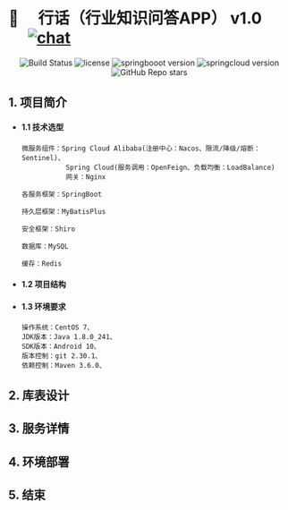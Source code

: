 # 🌟 &emsp;行话（行业知识问答APP） v1.0  &emsp; &emsp; [![chat](https://img.shields.io/badge/chat-weChat-blue.svg)](https://cdn.jsdelivr.net/gh/zhaojie777/picture_repository/2021-4-29/1619695898789-%E5%BE%AE%E4%BF%A1%E5%9B%BE%E7%89%87_20200913000038.jpg)


<p align="center"> 
 <img src="https://img.shields.io/badge/build-passing-success.svg" alt="Build Status">
 <img src="https://img.shields.io/github/license/zhaojie777/HangHua-Base?style=flat-square" alt="license">
 <img src="https://img.shields.io/badge/SpringBoot-2.3.10.RELEASE-green.svg" alt="springbooot version">
 <img src="https://img.shields.io/badge/SpringCloud-Hoxton.SR11-green.svg" alt="springcloud version">
 <img src="https://img.shields.io/github/stars/zhaojie777/HangHua-Base?label=star&style=social" alt="GitHub Repo stars">
</p>


## 1. 项目简介

- #### 1.1 技术选型
      微服务组件：Spring Cloud Alibaba(注册中心：Nacos、限流/降级/熔断：Sentinel)、
                 Spring Cloud(服务调用：OpenFeign、负载均衡：LoadBalance)
                 网关：Nginx
      
      各服务框架：SpringBoot
 
      持久层框架：MyBatisPlus
      
      安全框架：Shiro
 
      数据库：MySQL
 
      缓存：Redis
 
 
- #### 1.2 项目结构
 
- #### 1.3 环境要求
      操作系统：CentOS 7、
      JDK版本：Java 1.8.0_241、
      SDK版本：Android 10、
      版本控制：git 2.30.1、
      依赖控制：Maven 3.6.0、
 
## 2. 库表设计
 
 
## 3. 服务详情
 
 
## 4. 环境部署
 
 
## 5. 结束
 





